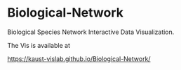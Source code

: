 # Biological-Network
 Biological Species Network Interactive Data Visualization. 

The Vis is available at 

https://kaust-vislab.github.io/Biological-Network/

